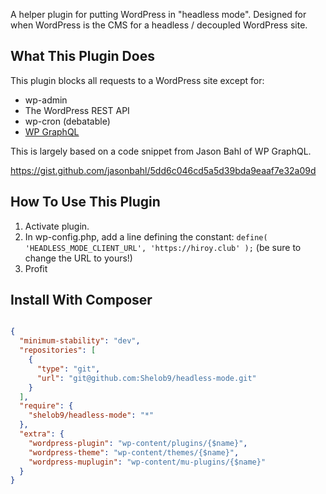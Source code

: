 
A helper plugin for putting WordPress in "headless mode". Designed for when WordPress is the CMS for a headless / decoupled WordPress site.

## What This Plugin Does
This plugin blocks all requests to a WordPress site except for:

* wp-admin
* The WordPress REST API
* wp-cron (debatable)
* [WP GraphQL](https://www.wpgraphql.com/)

This is largely based on a code snippet from Jason Bahl of WP GraphQL. 

https://gist.github.com/jasonbahl/5dd6c046cd5a5d39bda9eaaf7e32a09d

## How To Use This Plugin

1. Activate plugin.
2. In wp-config.php, add a line defining the constant: `define( 'HEADLESS_MODE_CLIENT_URL', 'https://hiroy.club' );` (be sure to change the URL to yours!)
3. Profit

## Install With Composer
```json

{
  "minimum-stability": "dev",
  "repositories": [
    {
      "type": "git",
      "url": "git@github.com:Shelob9/headless-mode.git"
    }
  ],
  "require": {
    "shelob9/headless-mode": "*"
  },
  "extra": {
    "wordpress-plugin": "wp-content/plugins/{$name}",
    "wordpress-theme": "wp-content/themes/{$name}",
    "wordpress-muplugin": "wp-content/mu-plugins/{$name}"
  }
}

```
